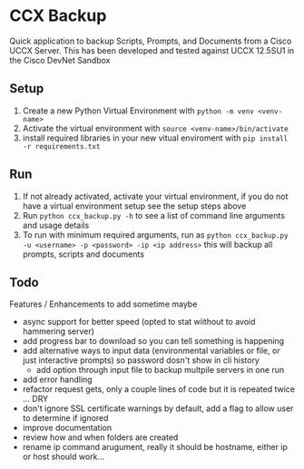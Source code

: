 # CCX Backup

Quick application to backup Scripts, Prompts, and Documents from a Cisco UCCX Server. This has been developed and tested against UCCX 12.5SU1 in the Cisco DevNet Sandbox

## Setup

1. Create a new Python Virtual Environment with `python -m venv <venv-name>`
2. Activate the virtual environment with `source <venv-name>/bin/activate`
3. install required libraries in your new vitual enviroment with `pip install -r requirements.txt`

## Run

1. If not already activated, activate your virtual environment, if you do not have a virtual environment setup see the setup steps above
2. Run `python ccx_backup.py -h` to see a list of command line arguments and usage details
3. To run with minimum required arguments, run as `python ccx_backup.py -u <username> -p <password> -ip <ip address>` this will backup all prompts, scripts and documents

## Todo

Features / Enhancements to add sometime maybe

- async support for better speed (opted to stat wiithout to avoid hammering server)
- add progress bar to download so you can tell something is happening
- add alternative ways to input data (environmental variables or file, or just interactive prompts) so password dosn't show in cli history
  - add option through input file to backup multpile servers in one run
- add error handling
- refactor request gets, only a couple lines of code but it is repeated twice ... DRY
- don't ignore SSL certificate warnings by default, add a flag to allow user to determine if ignored
- improve documentation
- review how and when folders are created
- rename ip command arugument, really it should be hostname, either ip or host should work...
